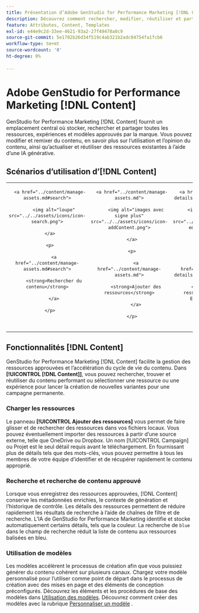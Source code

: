 ```yaml
---
title: Présentation d’Adobe GenStudio for Performance Marketing [!DNL Content]
description: Découvrez comment rechercher, modifier, réutiliser et partager des ressources approuvées par la marque dans un portail intuitif.
feature: Attributes, Content, Templates
exl-id: e44e9c2d-33ee-4621-93a2-27f49478a8c9
source-git-commit: 5e1702b26d34f519c4ab321b2adc04754fa1fcb6
workflow-type: tm+mt
source-wordcount: '0'
ht-degree: 0%

---
```


# Adobe GenStudio for Performance Marketing [!DNL Content]

GenStudio for Performance Marketing [!DNL Content] fournit un emplacement central où stocker, rechercher et partager toutes les ressources, expériences et modèles approuvés par la marque. Vous pouvez modifier et remixer du contenu, en savoir plus sur l’utilisation et l’opinion du contenu, ainsi qu’actualiser et réutiliser des ressources existantes à l’aide d’une IA générative.

## Scénarios d’utilisation d’[!DNL Content] 

<table style="table-layout:fixed">

<tr style="border: 0;">

   <td align="center" valign="top" width="100">

      <a href="../content/manage-assets.md#search">

         <img alt="loupe" src="../../assets/icons/icon-search.png">

      </a>

      <p>

         <a href="../content/manage-assets.md#search">

         <strong>Rechercher du contenu</strong>

         </a>

      </p>

   </td>

   <td align="center" valign="top" width="100">

      <a href="../content/manage-assets.md">

         <img alt="images avec signe plus" src="../../assets/icons/icon-addContent.png">

      </a>

      <p>

         <a href="../content/manage-assets.md">

         <strong>Ajouter des ressources</strong>

         </a>

      </p>

   </td>

   <td align="center" valign="top" width="100">

      <a href="../content/asset-details.md#edit-in-express">

         <img alt="Modifier dans Adobe Express" src="../../assets/icons/icon-editExpress.png">

      </a>

      <p>

         <a href="../content/asset-details.md#edit-in-express">

         <strong>Modifier des ressources dans Adobe Express</strong>

         </a>

      </p>

   </td>

   <td align="center" valign="top" width="100">

      <a href="../content/customize-template.md">

         <img alt="éclair sur la ressource" src="../../assets/icons/icon-template.png">

      </a>

      <p>

         <a href="../content/customize-template.md">

         <strong>Personnaliser un modèle</strong>

         </a>

      </p>

   </td>

   <td align="center" valign="top" width="100">

      <a href="../content/use-templates.md">

         <img alt="éclair sur une ressource avec le signe plus" src="../../assets/icons/icon-addTemplate.png">

      </a>

      <p>

         <a href="../content/use-templates.md#upload-a-template">

         <strong>Télécharger le modèle</strong>

         </a>

      </p>

   </td>

</tr>

</table>

## Fonctionnalités [!DNL Content]

GenStudio for Performance Marketing [!DNL Content] facilite la gestion des ressources approuvées et l’accélération du cycle de vie du contenu. Dans **[!UICONTROL [!DNL Content]]**, vous pouvez rechercher, trouver et réutiliser du contenu performant ou sélectionner une ressource ou une expérience pour lancer la création de nouvelles variantes pour une campagne permanente.

### Charger les ressources

Le panneau **[!UICONTROL Ajouter des ressources]** vous permet de faire glisser et de rechercher des ressources dans vos fichiers locaux. Vous pouvez éventuellement importer des ressources à partir d’une source externe, telle que OneDrive ou Dropbox. Un nom [!UICONTROL Campaign] ou Projet est le seul détail requis avant le téléchargement. En fournissant plus de détails tels que des mots-clés, vous pouvez permettre à tous les membres de votre équipe d’identifier et de récupérer rapidement le contenu approprié.

### Recherche et recherche de contenu approuvé

Lorsque vous enregistrez des ressources approuvées, [!DNL Content] conserve les métadonnées enrichies, le contexte de génération et l’historique de contrôle. Les détails des ressources permettent de réduire rapidement les résultats de recherche à l’aide de chaînes de filtre et de recherche. L’IA de GenStudio for Performance Marketing identifie et stocke automatiquement certains détails, tels que la couleur. La recherche de `blue` dans le champ de recherche réduit la liste de contenu aux ressources balisées en bleu.

### Utilisation de modèles

Les modèles accélèrent le processus de création afin que vous puissiez générer du contenu cohérent sur plusieurs canaux. Chargez votre modèle personnalisé pour l’utiliser comme point de départ dans le processus de création avec des mises en page et des éléments de conception préconfigurés. Découvrez les éléments et les procédures de base des modèles dans [Utilisation des modèles](use-templates.md). Découvrez comment créer des modèles avec la rubrique [Personnaliser un modèle](customize-template.md) .
